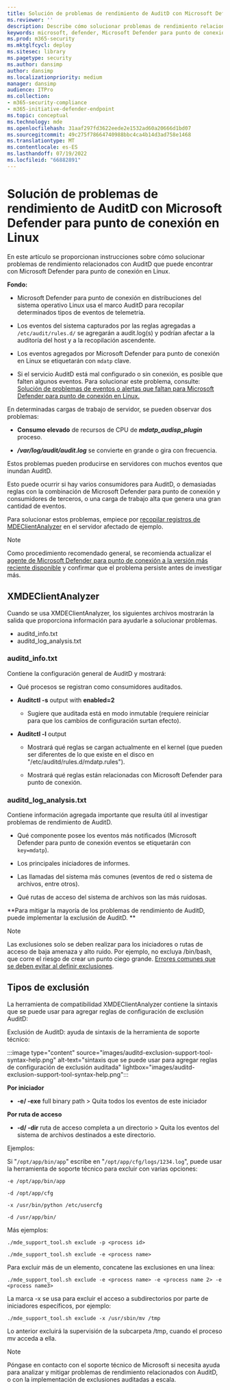 ```yaml
---
title: Solución de problemas de rendimiento de AuditD con Microsoft Defender para punto de conexión en Linux
ms.reviewer: ''
description: Describe cómo solucionar problemas de rendimiento relacionados con AuditD que podría encontrar con Microsoft Defender para Linux.
keywords: microsoft, defender, Microsoft Defender para punto de conexión, linux, troubleshooting, AuditD, XMDEClientAnalyzer, installation, deploy, uninstallation
ms.prod: m365-security
ms.mktglfcycl: deploy
ms.sitesec: library
ms.pagetype: security
ms.author: dansimp
author: dansimp
ms.localizationpriority: medium
manager: dansimp
audience: ITPro
ms.collection:
- m365-security-compliance
- m365-initiative-defender-endpoint
ms.topic: conceptual
ms.technology: mde
ms.openlocfilehash: 31aaf297fd3622eede2e1532ad60a20666d1bd07
ms.sourcegitcommit: 49c275f78664740988bbc4ca4b14d3ad758e1468
ms.translationtype: MT
ms.contentlocale: es-ES
ms.lasthandoff: 07/19/2022
ms.locfileid: "66882891"
---
```

# <a name="troubleshoot-auditd-performance-issues-with-microsoft-defender-for-endpoint-on-linux"></a>Solución de problemas de rendimiento de AuditD con Microsoft Defender para punto de conexión en Linux 

En este artículo se proporcionan instrucciones sobre cómo solucionar problemas de rendimiento relacionados con AuditD que puede encontrar con Microsoft Defender para punto de conexión en Linux. 

**Fondo:** 

- Microsoft Defender para punto de conexión en distribuciones del sistema operativo Linux usa el marco AuditD para recopilar determinados tipos de eventos de telemetría. 

- Los eventos del sistema capturados por las reglas agregadas a `/etc/audit/rules.d/` se agregarán a audit.log(s) y podrían afectar a la auditoría del host y a la recopilación ascendente.  

- Los eventos agregados por Microsoft Defender para punto de conexión en Linux se etiquetarán con `mdatp` clave. 

- Si el servicio AuditD está mal configurado o sin conexión, es posible que falten algunos eventos. Para solucionar este problema, consulte: [Solución de problemas de eventos o alertas que faltan para Microsoft Defender para punto de conexión en Linux.](linux-support-events.md)

En determinadas cargas de trabajo de servidor, se pueden observar dos problemas: 

- **Consumo elevado** de recursos de CPU de **_mdatp_audisp_plugin_** proceso. 

- ***/var/log/audit/audit.log*** se convierte en grande o gira con frecuencia. 

Estos problemas pueden producirse en servidores con muchos eventos que inundan AuditD.  

Esto puede ocurrir si hay varios consumidores para AuditD, o demasiadas reglas con la combinación de Microsoft Defender para punto de conexión y consumidores de terceros, o una carga de trabajo alta que genera una gran cantidad de eventos. 

Para solucionar estos problemas, empiece por [recopilar registros de MDEClientAnalyzer](run-analyzer-macos-linux.md) en el servidor afectado de ejemplo. 

> [!NOTE]
> Como procedimiento recomendado general, se recomienda actualizar el [agente de Microsoft Defender para punto de conexión a la versión más reciente disponible](linux-whatsnew.md) y confirmar que el problema persiste antes de investigar más.


## <a name="xmdeclientanalyzer"></a>XMDEClientAnalyzer 

Cuando se usa XMDEClientAnalyzer, los siguientes archivos mostrarán la salida que proporciona información para ayudarle a solucionar problemas.
- auditd_info.txt
- auditd_log_analysis.txt


### <a name="auditd_infotxt"></a>auditd_info.txt

Contiene la configuración general de AuditD y mostrará:

- Qué procesos se registran como consumidores auditados. 

- **Auditctl -s** output with **enabled=2**  

    - Sugiere que auditada está en modo inmutable (requiere reiniciar para que los cambios de configuración surtan efecto). 

- **Auditctl -l** output  

    - Mostrará qué reglas se cargan actualmente en el kernel (que pueden ser diferentes de lo que existe en el disco en "/etc/auditd/rules.d/mdatp.rules"). 
    
    - Mostrará qué reglas están relacionadas con Microsoft Defender para punto de conexión. 
    
### <a name="auditd_log_analysistxt"></a>auditd_log_analysis.txt

Contiene información agregada importante que resulta útil al investigar problemas de rendimiento de AuditD.  

- Qué componente posee los eventos más notificados (Microsoft Defender para punto de conexión eventos se etiquetarán con `key=mdatp`). 

- Los principales iniciadores de informes. 

- Las llamadas del sistema más comunes (eventos de red o sistema de archivos, entre otros). 

- Qué rutas de acceso del sistema de archivos son las más ruidosas. 

**Para mitigar la mayoría de los problemas de rendimiento de AuditD, puede implementar la exclusión de AuditD. **

> [!NOTE]
> Las exclusiones solo se deben realizar para los iniciadores o rutas de acceso de baja amenaza y alto ruido. Por ejemplo, no excluya /bin/bash, que corre el riesgo de crear un punto ciego grande.
> [Errores comunes que se deben evitar al definir exclusiones](/microsoft-365/security/defender-endpoint/common-exclusion-mistakes-microsoft-defender-antivirus).



## <a name="exclusion-types"></a>Tipos de exclusión 

La herramienta de compatibilidad XMDEClientAnalyzer contiene la sintaxis que se puede usar para agregar reglas de configuración de exclusión AuditD: 

Exclusión de AuditD: ayuda de sintaxis de la herramienta de soporte técnico:

:::image type="content" source="images/auditd-exclusion-support-tool-syntax-help.png" alt-text="sintaxis que se puede usar para agregar reglas de configuración de exclusión auditada" lightbox="images/auditd-exclusion-support-tool-syntax-help.png":::

**Por iniciador** 

- **-e/ -exe** full binary path > Quita todos los eventos de este iniciador 

**Por ruta de acceso** 

- **-d/ -dir** ruta de acceso completa a un directorio > Quita los eventos del sistema de archivos destinados a este directorio. 

Ejemplos: 

Si "`/opt/app/bin/app`" escribe en "`/opt/app/cfg/logs/1234.log`", puede usar la herramienta de soporte técnico para excluir con varias opciones: 

`-e /opt/app/bin/app`

`-d /opt/app/cfg`

`-x /usr/bin/python /etc/usercfg` 

`-d /usr/app/bin/`

Más ejemplos: 

`./mde_support_tool.sh exclude -p <process id>`

`./mde_support_tool.sh exclude -e <process name>`

Para excluir más de un elemento, concatene las exclusiones en una línea: 

`./mde_support_tool.sh exclude -e <process name> -e <process name 2> -e <process name3>`
 
La marca -x se usa para excluir el acceso a subdirectorios por parte de iniciadores específicos, por ejemplo: 

`./mde_support_tool.sh exclude -x /usr/sbin/mv /tmp`

Lo anterior excluirá la supervisión de la subcarpeta /tmp, cuando el proceso mv acceda a ella. 

 
> [!NOTE]
> Póngase en contacto con el soporte técnico de Microsoft si necesita ayuda para analizar y mitigar problemas de rendimiento relacionados con AuditD, o con la implementación de exclusiones auditadas a escala. 


